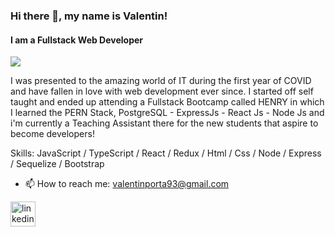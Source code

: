 ### Hi there 👋, my name is Valentin!
#### I am a Fullstack Web Developer
![](https://media.giphy.com/media/4H3Ii5eLChYul9p7NL/giphy.gif)

I was presented to the amazing world of IT during the first year of COVID and have fallen in love with web development ever since. I started off self taught and ended up attending a Fullstack Bootcamp called HENRY in which I learned the PERN Stack, PostgreSQL - ExpressJs - React Js - Node Js and i'm currently a Teaching Assistant there for the new students that aspire to become developers!

Skills: JavaScript / TypeScript / React / Redux / Html / Css / Node / Express / Sequelize / Bootstrap

- 📫 How to reach me: valentinporta93@gmail.com 


[<img src='https://cdn.jsdelivr.net/npm/simple-icons@3.0.1/icons/linkedin.svg' alt='linkedin' height='40'>](https://www.linkedin.com/in/https://www.linkedin.com/in/valentin-porta//)  

